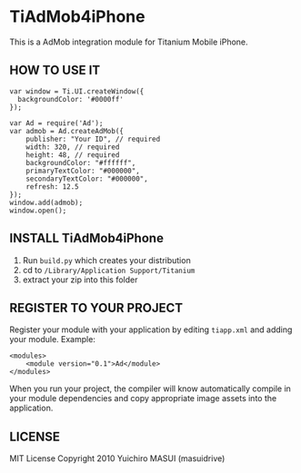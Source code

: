 TiAdMob4iPhone
===========================================

This is a AdMob integration module for Titanium Mobile iPhone.



HOW TO USE IT
-----------------------------

	var window = Ti.UI.createWindow({
	  backgroundColor: '#0000ff'
	});
	
	var Ad = require('Ad');
	var admob = Ad.createAdMob({
	    publisher: "Your ID", // required
	    width: 320, // required
	    height: 48, // required
	    backgroundColor: "#ffffff",
	    primaryTextColor: "#000000",
	    secondaryTextColor: "#000000",
	    refresh: 12.5
	});
	window.add(admob);
	window.open();


INSTALL TiAdMob4iPhone
--------------------

1. Run `build.py` which creates your distribution
2. cd to `/Library/Application Support/Titanium`
3. extract your zip into this folder


REGISTER TO YOUR PROJECT
---------------------

Register your module with your application by editing `tiapp.xml` and adding your module.
Example:

	<modules>
		<module version="0.1">Ad</module>
	</modules>

When you run your project, the compiler will know automatically compile in your module
dependencies and copy appropriate image assets into the application.


LICENSE
---------------------
MIT License
Copyright 2010 Yuichiro MASUI (masuidrive)
